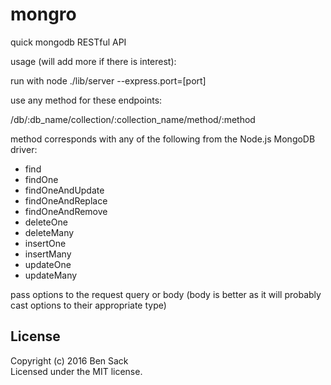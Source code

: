 # mongro

quick mongodb RESTful API

usage (will add more if there is interest):

run with node ./lib/server --express.port=[port]

use any method for these endpoints:

/db/:db_name/collection/:collection_name/method/:method

method corresponds with any of the following from the Node.js MongoDB driver:

* find
* findOne
* findOneAndUpdate
* findOneAndReplace
* findOneAndRemove
* deleteOne
* deleteMany
* insertOne
* insertMany
* updateOne
* updateMany

pass options to the request query or body (body is better as it will probably cast options to their appropriate type)

## License
Copyright (c) 2016 Ben Sack  
Licensed under the MIT license.

